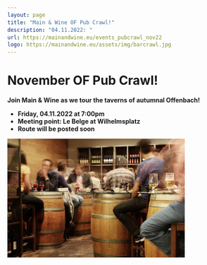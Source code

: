 ```yaml
---
layout: page
title: "Main & Wine OF Pub Crawl!"
description: "04.11.2022: "
url: https://mainandwine.eu/events_pubcrawl_nov22
logo: https://mainandwine.eu/assets/img/barcrawl.jpg
---
```


# November OF Pub Crawl!
__Join Main & Wine as we tour the taverns of autumnal Offenbach!__
- __Friday, 04.11.2022 at 7:00pm__   
- __Meeting point: Le Belge at Wilhelmsplatz__
- __Route will be posted soon__
<img src="assets/img/barcrawl.jpg" alt="pubcrawl" width="80%">


